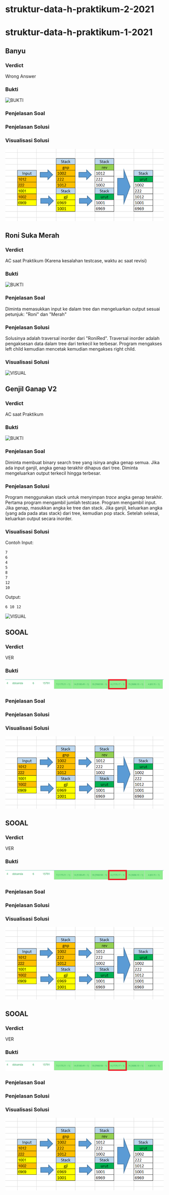 # struktur-data-h-praktikum-2-2021

# struktur-data-h-praktikum-1-2021

## Banyu
### Verdict
Wrong Answer

### Bukti
![BUKTI](https://github.com/Doanda37Rahma/struktur-data-h-praktikum-1-2021/blob/main/img/bukti_banyu.png)

### Penjelasan Soal

### Penjelasan Solusi


### Visualisasi Solusi
![VISUAL](https://github.com/Doanda37Rahma/struktur-data-h-praktikum-1-2021/blob/main/img/gg_visual1.png)

## Roni Suka Merah
### Verdict
AC saat Praktikum 
(Karena kesalahan testcase, waktu ac saat revisi)
### Bukti
![BUKTI](https://github.com/Doanda37Rahma/struktur-data-h-praktikum-1-2021/blob/main/img/bukti_roni_suka_merah.png)

### Penjelasan Soal
Diminta memasukkan input ke dalam tree dan mengeluarkan output sesuai petunjuk: "Roni" dan "Merah"

### Penjelasan Solusi
Solusinya adalah traversal inorder dari "RoniRed". Traversal inorder adalah pengaksesan data dalam tree dari terkecil ke terbesar. Program mengakses left child kemudian mencetak kemudian mengakses right child.

### Visualisasi Solusi
![VISUAL](https://github.com/Doanda37Rahma/struktur-data-h-praktikum-1-2021/blob/main/img/Inorder-traversal.gif)

## Genjil Ganap V2
### Verdict
AC saat Praktikum

### Bukti
![BUKTI](https://github.com/Doanda37Rahma/struktur-data-h-praktikum-1-2021/blob/main/img/bukti_ganjil_genap_v2.png)
### Penjelasan Soal
Diminta membuat binary search tree yang isinya angka genap semua. Jika ada input ganjil, angka genap terakhir dihapus dari tree. Diminta mengeluarkan output terkecil hingga terbesar.
### Penjelasan Solusi
Program menggunakan stack untuk menyimpan _trace_ angka genap terakhir.
Pertama program mengambil jumlah testcase.
Program mengambil input. Jika genap, masukkan angka ke tree dan stack. Jika ganjil, keluarkan angka (yang ada pada atas stack) dari tree, kemudian pop stack. Setelah selesai, keluarkan output secara inorder. 
### Visualisasi Solusi
Contoh Input:
```
7
6
4
5
8
7
12
10
```
Output:
```
6 10 12 
```
![VISUAL](https://github.com/Doanda37Rahma/struktur-data-h-praktikum-1-2021/blob/main/img/visual_genap_ganjil_v2.png)

## SOOAL
### Verdict
VER

### Bukti
![BUKTI](https://github.com/Doanda37Rahma/struktur-data-h-praktikum-1-2021/blob/main/img/gg_bukti_ax.png)

### Penjelasan Soal

### Penjelasan Solusi

### Visualisasi Solusi
![VISUAL](https://github.com/Doanda37Rahma/struktur-data-h-praktikum-1-2021/blob/main/img/gg_visual1.png)

## SOOAL
### Verdict
VER

### Bukti
![BUKTI](https://github.com/Doanda37Rahma/struktur-data-h-praktikum-1-2021/blob/main/img/gg_bukti_ax.png)

### Penjelasan Soal

### Penjelasan Solusi

### Visualisasi Solusi
![VISUAL](https://github.com/Doanda37Rahma/struktur-data-h-praktikum-1-2021/blob/main/img/gg_visual1.png)

## SOOAL
### Verdict
VER

### Bukti
![BUKTI](https://github.com/Doanda37Rahma/struktur-data-h-praktikum-1-2021/blob/main/img/gg_bukti_ax.png)

### Penjelasan Soal

### Penjelasan Solusi

### Visualisasi Solusi
![VISUAL](https://github.com/Doanda37Rahma/struktur-data-h-praktikum-1-2021/blob/main/img/gg_visual1.png)










